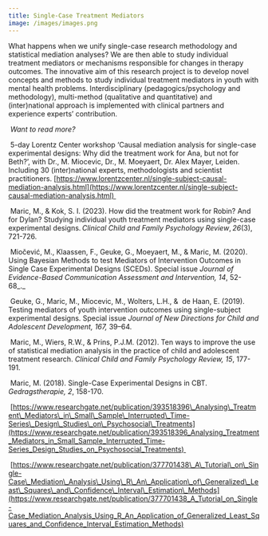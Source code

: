 ```yaml
---
title: Single-Case Treatment Mediators
image: /images/images.png
---
```

What happens when we unify single-case research methodology and statistical mediation analyses? We are then able to study individual treatment mediators or mechanisms responsible for changes in therapy outcomes. The innovative aim of this research project is to develop novel concepts and methods to study individual treatment mediators in youth with mental health problems. Interdisciplinary (pedagogics/psychology and methodology), multi-method (qualitative and quantitative) and (inter)national approach is implemented with clinical partners and experience experts’ contribution.  

 _Want to read more?_ 

 5-day Lorentz Center workshop ‘Causal mediation analysis for single-case experimental designs: Why did the treatment work for Ana, but not for Beth?’, with Dr., M. Miocevic, Dr., M. Moeyaert, Dr. Alex Mayer, Leiden. Including 30 (inter)national experts, methodologists and scientist practitioners. [https://www.lorentzcenter.nl/single-subject-causal-mediation-analysis.html](https://www.lorentzcenter.nl/single-subject-causal-mediation-analysis.html) 

 Maric, M., & Kok, S. I. (2023). How did the treatment work for Robin? And for Dylan? Studying individual youth treatment mediators using single-case experimental designs. _Clinical Child and Family Psychology Review_, _26_(3), 721-726.   

 Miočević, M., Klaassen, F., Geuke, G., Moeyaert, M., & Maric, M. (2020). Using Bayesian Methods to test Mediators of Intervention Outcomes in Single Case Experimental Designs (SCEDs). Special issue _Journal of_ _Evidence-Based Communication Assessment and Intervention, 14_, 52-68\_.\_ 

 Geuke, G., Maric, M., Miocevic, M., Wolters, L.H., &  de Haan, E. (2019). Testing mediators of youth intervention outcomes using single-subject experimental designs. Special issue _Journal of New Directions for Child and Adolescent Development, 167,_ 39–64. 

 Maric, M., Wiers, R.W., & Prins, P.J.M. (2012). Ten ways to improve the use of statistical mediation analysis in the practice of child and adolescent treatment research. _Clinical Child and Family Psychology Review, 15_, 177-191.  

 Maric, M. (2018). Single-Case Experimental Designs in CBT.  _Gedragstherapie, 2_, 158-170. 

 [https://www.researchgate.net/publication/393518396\_Analysing\_Treatment\_Mediators\_in\_Small\_Sample\_Interrupted\_Time-Series\_Design\_Studies\_on\_Psychosocial\_Treatments](https://www.researchgate.net/publication/393518396_Analysing_Treatment_Mediators_in_Small_Sample_Interrupted_Time-Series_Design_Studies_on_Psychosocial_Treatments) 

 [https://www.researchgate.net/publication/377701438\_A\_Tutorial\_on\_Single-Case\_Mediation\_Analysis\_Using\_R\_An\_Application\_of\_Generalized\_Least\_Squares\_and\_Confidence\_Interval\_Estimation\_Methods](https://www.researchgate.net/publication/377701438_A_Tutorial_on_Single-Case_Mediation_Analysis_Using_R_An_Application_of_Generalized_Least_Squares_and_Confidence_Interval_Estimation_Methods)